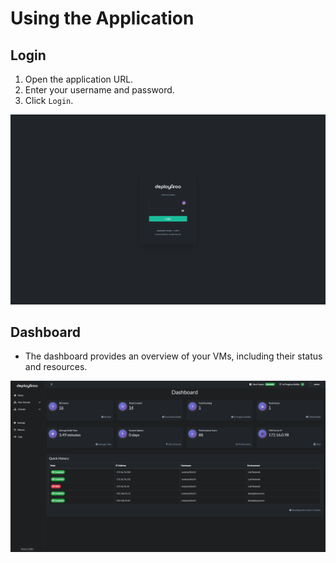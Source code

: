 
# Using the Application

## Login
1. Open the application URL.
2. Enter your username and password.
3. Click `Login`.

![Login](../assets/screenshots/login.png)

## Dashboard
- The dashboard provides an overview of your VMs, including their status and resources.

![Dashboard](../assets/screenshots/dashboard.png)